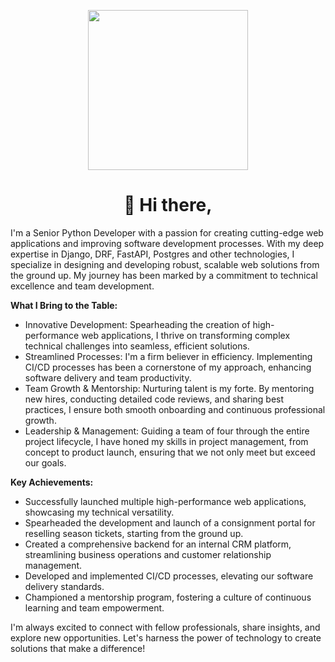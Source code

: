 <p align="center">
<img width="256" src="https://work.rabotalab.com/assets/front/img/pages/home-black/sofa@2x.png" alt=""/>

<h1 align="center"> 🚀 Hi there, </h1>

I'm a Senior Python Developer with a passion for creating cutting-edge web applications and improving software development processes. With my deep expertise in Django, DRF, FastAPI, Postgres and other technologies, I specialize in designing and developing robust, scalable web solutions from the ground up. My journey has been marked by a commitment to technical excellence and team development.

**What I Bring to the Table:**

- Innovative Development: Spearheading the creation of high-performance web applications, I thrive on transforming complex technical challenges into seamless, efficient solutions.
- Streamlined Processes: I'm a firm believer in efficiency. Implementing CI/CD processes has been a cornerstone of my approach, enhancing software delivery and team productivity.
- Team Growth & Mentorship: Nurturing talent is my forte. By mentoring new hires, conducting detailed code reviews, and sharing best practices, I ensure both smooth onboarding and continuous professional growth.
- Leadership & Management: Guiding a team of four through the entire project lifecycle, I have honed my skills in project management, from concept to product launch, ensuring that we not only meet but exceed our goals.

**Key Achievements:**

- Successfully launched multiple high-performance web applications, showcasing my technical versatility.
- Spearheaded the development and launch of a consignment portal for reselling season tickets, starting from the ground up.
- Created a comprehensive backend for an internal CRM platform, streamlining business operations and customer relationship management.
- Developed and implemented CI/CD processes, elevating our software delivery standards.
- Championed a mentorship program, fostering a culture of continuous learning and team empowerment.

I'm always excited to connect with fellow professionals, share insights, and explore new opportunities. Let's harness the power of technology to create solutions that make a difference!

<p align="center">
 <a href="https://www.linkedin.com/in/samoilovartem/"><img src="https://img.shields.io/badge/linkedin-%230077B5.svg?style=flat&logo=linkedin&logoColor=white)" alt=""/></a>
 <a href="https://t.me/samoylovartem"><img src="https://img.shields.io/badge/-Telegram-blue?style=flat&logo=Telegram&logoColor=white"  alt=""/></a>
 
